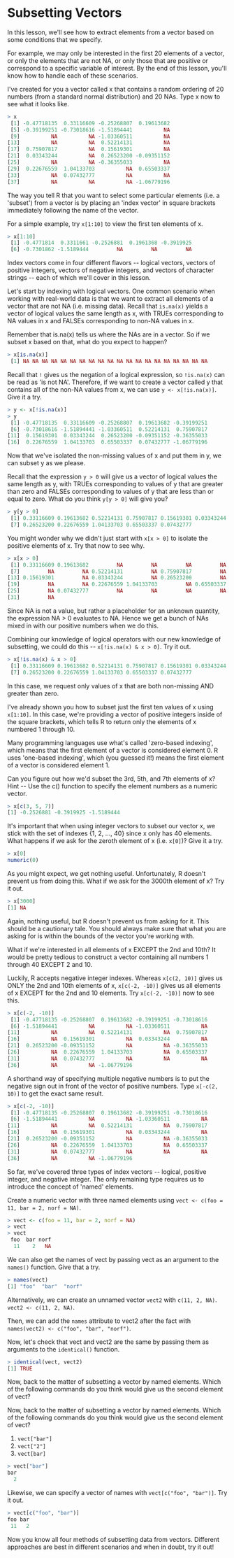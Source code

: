 # Subsetting Vectors

In this lesson, we'll see how to extract elements from a vector based on some conditions that we specify.

For example, we may only be interested in the first 20 elements of a vector, or only the elements that are not NA, or only those that are positive or correspond to a specific variable of interest. By the end of this lesson, you'll know how to handle each of these scenarios.

I've created for you a vector called x that contains a random ordering of 20 numbers (from a standard normal distribution) and 20 NAs. Type x now to see what it looks like.

```R
> x
 [1] -0.47718135  0.33116609 -0.25268807  0.19613682
 [5] -0.39199251 -0.73018616 -1.51894441          NA
 [9]          NA          NA -1.03360511          NA
[13]          NA          NA  0.52214131          NA
[17]  0.75907817          NA  0.15619301          NA
[21]  0.03343244          NA  0.26523200 -0.09351152
[25]          NA          NA -0.36355033          NA
[29]  0.22676559  1.04133703          NA  0.65503337
[33]          NA  0.07432777          NA          NA
[37]          NA          NA          NA -1.06779196
```

The way you tell R that you want to select some particular elements (i.e. a 'subset') from a vector is by placing an 'index vector' in square brackets immediately following the name of the vector.

For a simple example, try `x[1:10]` to view the first ten elements of x.

```R
> x[1:10]
 [1] -0.4771814  0.3311661 -0.2526881  0.1961368 -0.3919925
 [6] -0.7301862 -1.5189444         NA         NA         NA
```

Index vectors come in four different flavors -- logical vectors, vectors of positive integers, vectors of negative integers, and vectors of character strings -- each of which we'll cover in this lesson.

Let's start by indexing with logical vectors. One common scenario when working with real-world data is that we want to extract all elements of a vector that are not NA (i.e. missing data). Recall that `is.na(x)` yields a vector of logical values the same length as x, with TRUEs corresponding to NA values in x and FALSEs corresponding to non-NA values in x.

Remember that is.na(x) tells us where the NAs are in a vector. So if we subset x based on that, what do you expect to happen?

```R
> x[is.na(x)]
 [1] NA NA NA NA NA NA NA NA NA NA NA NA NA NA NA NA NA NA NA NA
```

Recall that `!` gives us the negation of a logical expression, so `!is.na(x)` can be read as 'is not NA'. Therefore, if we want to create a vector called y that contains all of the non-NA values from x, we can use `y <- x[!is.na(x)]`. Give it a try.

```R
> y <- x[!is.na(x)]
> y
 [1] -0.47718135  0.33116609 -0.25268807  0.19613682 -0.39199251
 [6] -0.73018616 -1.51894441 -1.03360511  0.52214131  0.75907817
[11]  0.15619301  0.03343244  0.26523200 -0.09351152 -0.36355033
[16]  0.22676559  1.04133703  0.65503337  0.07432777 -1.06779196
```

Now that we've isolated the non-missing values of x and put them in y, we can subset y as we please.

Recall that the expression `y > 0` will give us a vector of logical values the same length as y, with TRUEs corresponding to values of y that are greater than zero and FALSEs corresponding to values of y that are less than or equal to zero. What do you think `y[y > 0]` will give you?

```R
> y[y > 0]
 [1] 0.33116609 0.19613682 0.52214131 0.75907817 0.15619301 0.03343244
 [7] 0.26523200 0.22676559 1.04133703 0.65503337 0.07432777
 ```

You might wonder why we didn't just start with `x[x > 0]` to isolate the positive elements of x. Try that now to see why.

```R
> x[x > 0]
 [1] 0.33116609 0.19613682         NA         NA         NA         NA
 [7]         NA         NA 0.52214131         NA 0.75907817         NA
[13] 0.15619301         NA 0.03343244         NA 0.26523200         NA
[19]         NA         NA 0.22676559 1.04133703         NA 0.65503337
[25]         NA 0.07432777         NA         NA         NA         NA
[31]         NA
```

Since NA is not a value, but rather a placeholder for an unknown quantity, the expression NA > 0 evaluates to NA. Hence we get a bunch of NAs mixed in with our positive numbers when we do this.

Combining our knowledge of logical operators with our new knowledge of subsetting, we could do this -- `x[!is.na(x) & x > 0]`. Try it out.

```R
> x[!is.na(x) & x > 0]
 [1] 0.33116609 0.19613682 0.52214131 0.75907817 0.15619301 0.03343244
 [7] 0.26523200 0.22676559 1.04133703 0.65503337 0.07432777
```

In this case, we request only values of x that are both non-missing AND greater than zero.

I've already shown you how to subset just the first ten values of x using `x[1:10]`. In this case, we're providing a vector of positive integers inside of the square brackets, which tells R to return only the elements of x numbered 1 through 10.

Many programming languages use what's called 'zero-based indexing', which means that the first element of a vector is considered element 0. R uses 'one-based indexing', which (you guessed it!) means the first element of a vector is considered element 1.

Can you figure out how we'd subset the 3rd, 5th, and 7th elements of x? Hint -- Use the c() function to specify the element numbers as a numeric vector.

```R
> x[c(3, 5, 7)]
[1] -0.2526881 -0.3919925 -1.5189444
```

It's important that when using integer vectors to subset our vector x, we stick with the set of indexes {1, 2, ..., 40} since x only has 40 elements. What happens if we ask for the zeroth element of x (i.e. `x[0]`)? Give it a try.

```R
> x[0]
numeric(0)
```

As you might expect, we get nothing useful. Unfortunately, R doesn't prevent us from doing this. What if we ask for the 3000th element of x? Try it out.

```R
> x[3000]
[1] NA
```

Again, nothing useful, but R doesn't prevent us from asking for it. This should be a cautionary tale. You should always make sure that what you are asking for is within the bounds of the vector you're working with.

What if we're interested in all elements of x EXCEPT the 2nd and 10th? It would be pretty tedious to construct a vector containing all numbers 1 through 40 EXCEPT 2 and 10.

Luckily, R accepts negative integer indexes. Whereas `x[c(2, 10)]` gives us ONLY the 2nd and 10th elements of x, `x[c(-2, -10)]` gives us all elements of x EXCEPT for the 2nd and 10 elements.  Try `x[c(-2, -10)]` now to see this.

```R
> x[c(-2, -10)]
 [1] -0.47718135 -0.25268807  0.19613682 -0.39199251 -0.73018616
 [6] -1.51894441          NA          NA -1.03360511          NA
[11]          NA          NA  0.52214131          NA  0.75907817
[16]          NA  0.15619301          NA  0.03343244          NA
[21]  0.26523200 -0.09351152          NA          NA -0.36355033
[26]          NA  0.22676559  1.04133703          NA  0.65503337
[31]          NA  0.07432777          NA          NA          NA
[36]          NA          NA -1.06779196
```

A shorthand way of specifying multiple negative numbers is to put the negative sign out in front of the vector of positive numbers. Type `x[-c(2, 10)]` to get the exact same result.

```R
> x[c(-2, -10)]
 [1] -0.47718135 -0.25268807  0.19613682 -0.39199251 -0.73018616
 [6] -1.51894441          NA          NA -1.03360511          NA
[11]          NA          NA  0.52214131          NA  0.75907817
[16]          NA  0.15619301          NA  0.03343244          NA
[21]  0.26523200 -0.09351152          NA          NA -0.36355033
[26]          NA  0.22676559  1.04133703          NA  0.65503337
[31]          NA  0.07432777          NA          NA          NA
[36]          NA          NA -1.06779196
```

So far, we've covered three types of index vectors -- logical, positive integer, and negative integer. The only remaining type requires us to introduce the concept of 'named' elements.

Create a numeric vector with three named elements using `vect <- c(foo = 11, bar = 2, norf = NA)`.

```R
> vect <- c(foo = 11, bar = 2, norf = NA)
> vect
> vect
 foo  bar norf
  11    2   NA
```

We can also get the names of vect by passing vect as an argument to the `names()` function. Give that a try.

```R
> names(vect)
[1] "foo"  "bar"  "norf"
```

Alternatively, we can create an unnamed vector `vect2` with `c(11, 2, NA)`. `vect2 <- c(11, 2, NA)`.

Then, we can add the `names` attribute to vect2 after the fact with `names(vect2) <- c("foo", "bar", "norf")`.

Now, let's check that vect and vect2 are the same by passing them as arguments to the `identical()` function.

```R
> identical(vect, vect2)
[1] TRUE
```

Now, back to the matter of subsetting a vector by named elements. Which of the following commands do you think would give us the second element of vect?

Now, back to the matter of subsetting a vector by named elements. Which of the following commands do you think would give us the second element of vect?

1. `vect["bar"]`
2. `vect["2"]`
3. `vect[bar]`

```R
> vect["bar"]
bar
  2
```

Likewise, we can specify a vector of names with `vect[c("foo", "bar")]`. Try it out.

```R
> vect[c("foo", "bar")]
foo bar
 11   2
```

Now you know all four methods of subsetting data from vectors. Different approaches are best in different scenarios and when in  doubt, try it out!
